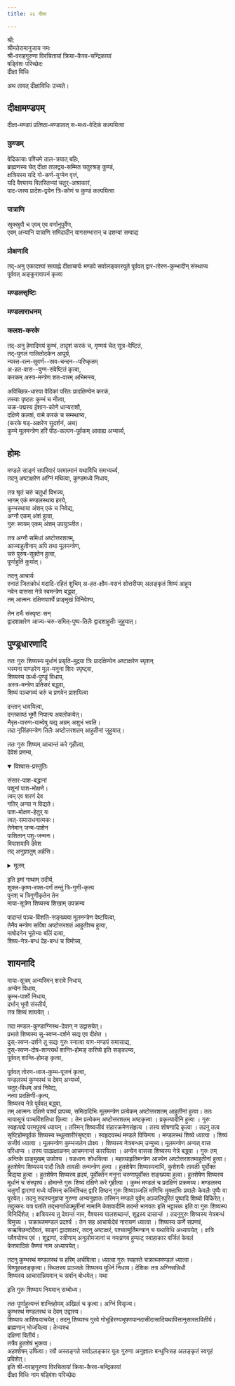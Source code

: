 ```yaml
---
title: २६ दीक्षा

---
```

श्री:  
श्रीमतेरामानुजाय नमः  
श्री-वराहगुरुणा विरचितायां क्रिया-कैरव-चन्द्रिकायां  
षड्विंशः परिच्छेदः  
दीक्षा विधिः  

अथ तावत् दीक्षाविधिः उच्यते।  

## दीक्षामण्डपम्
दीक्षा-मण्डपं प्रतिष्ठा-मण्डपवत् स-मध्य-वेदिकं कल्पयित्वा  

### कुण्डम्
वेदिकायाः पश्चिमे ताल-त्रयात् बहिः,  
ब्राह्मणस्य चेत् दीक्षा तालद्वय-सम्मित चतुरश्रङ् कुण्डं,  
क्षत्रियस्य यदि गो-कर्ण-युग्मेन वृत्तं,  
यदि वैश्यस्य वितस्तिभ्यां चतुर्-अश्राकारं,  
पाद-जस्य प्रादेश-द्वयेन त्रि-कोणं च कुण्डं कल्पयित्वा 

### पात्राणि
स्रुक्स्रुवौ च एवम् एव वर्णानुपूर्वेण,  
एवम् अन्यानि पात्राणि समिदादीन् यागसम्भारान् च दशम्यां  सम्पाद्य

### प्रोक्षणादि
तद्-अनु एकादश्यां सायाह्ने दीक्षाचार्यः मण्डपे सर्वालङ्कारयुते पूर्ववत् द्वार-तोरण-कुम्भादीन् संस्थाप्य  
पूर्ववत् अङ्कुरावापनं कृत्वा  

### मण्डलसृष्टिः
<div class="js_include" url="../aMshaH/chakrAbja-maNDala-sRShTiH.md"  newLevelForH1="3" includeTitle="false"> </div>  

### मण्डलाराधनम्
<div class="js_include" url="../aMshaH/chakrAbja-maNDalArAdhanam.md"  newLevelForH1="3" includeTitle="false"> </div>  


### कलश-करके
तद्-अनु हेमादिमयं कुम्भं, तादृशं करकं च, मृण्मयं चेत् सूत्र-वेष्टितं,  
तद्-युगलं गालितोदकेन आपूर्य,  
न्यस्त-रत्न-सुवर्ण--स्रव-चन्दन--परिष्कृतम्  
अ-हत-वास--युग्म-संवेष्टितं कृत्वा,  
करकम् अस्त्र-मन्त्रेण  शत-वारम् अभिमन्त्य,  

अविच्छिन्न-धारया वेदिकां परितः प्रादक्षिण्येन करकं,  
तस्याः पृष्टतः कुम्भं च नीत्वा,  
चक्र-पद्मस्य ईशान-कोणे धान्यराशौ,  
दक्षिणे कलशं, वामे करकं च सम्स्थाप्य,  
(करके षड्-अक्षरेण सुदर्शनं, अथ)  
कुम्भे मूलमन्त्रेण हरिं पीठ-कल्पन-पूर्वकम् आवाह्य अभ्यर्च्य,  

## होमः
मण्डले साङ्गं सपरिवारं परमात्मानं यथाविधि समभ्यर्च्य,  
तदनु अष्टाक्षरेण अग्निं मथित्वा,  कुण्डमध्ये निधाय,  

तत्र श्रृतं चरुं चतुर्धा विभज्य,  
भागम् एकं मण्डलस्थाय हरये,  
कुम्भस्थाया अंशम् एकं च निवेद्य,  
अग्नौ एकम् अंशं हुत्वा,  
गुरुः स्वयम् एकम् अंशम् उपयुञ्जीत। 

तत्र अग्नौ समिधां अष्टोत्तरशतम्,  
आज्याहुतीनाम् अपि तथा मूलमन्त्रेण,  
चरुं पुरुष-सूक्तेन हुत्वा,  
पूर्णाहुतिं कुर्यात्।  

तदनु आचार्यः  
स्नातं जितक्रोधं मदादि-रहितं शुचिम् अ-हत-क्षौम-वसनं सोत्तरीयम् अलङ्कृतं शिष्यं  आहूय  
नवेन वाससा नेत्रे स्वमन्त्रेण बद्ध्वा,  
तम् आत्मनः दक्षिणपार्श्वे प्राङ्मुखं विनिवेश्य,  

तेन  दर्भैः संस्पृष्टः सन्  
द्वादशाक्षरेण आज्य-चरु-समित्-पुष्प-तिलैः द्वादशाहुतीः जुहुयात्। 

## पुण्ड्रधारणादि
ततः गुरुः शिष्यस्य मूर्धानं प्रसृति-मुद्रया त्रिः प्रादक्षिण्येन अष्टाक्षरेण स्पृशन्  
भस्मना पाण्डरेण मूल-मनुना शिरः स्पृष्ट्वा,  
शिष्यस्य ऊर्ध्व-पुण्ड्रं विधाय,  
अस्त्र-मन्त्रेण प्रतिसरं बद्ध्वा,  
शिष्यं पञ्चगव्यं चरुं च प्रणवेन प्राशयित्वा  

दन्तान् धावयित्वा,  
दन्तकाष्ठं भूमौ निपात्य अवलोकयेत्।  
नैरृत-वारुण-याम्येषु यद्य् अग्रम् अशुभं भवति।  
तदा नृसिंहमन्त्रेण तिलैः अष्टोत्तरशतम् आहुतीनां  जुहुयात्। 

ततः गुरुः शिष्यम् आचान्तं करे गृहीत्वा,  
देवेशं प्रणम्य,  


<details open><summary>विश्वास-प्रस्तुतिः</summary>

संसार-पाश-बद्धानां  
पशूनां पाश-मोक्षणे।  
त्वम् एव शरणं देव  
गतिर् अन्या न विद्यते।  
पाश-मोक्षण-हेतुर् यः  
त्वत्-समाराधनात्मकः।  
तेनेमान् जन्म-पाशेन  
पाशितान् पशु-जन्मनः।  
विपाशयामि देवेश  
तद् अनुज्ञातुम् अर्हसि।  
</details>

<details><summary>मूलम्</summary>

संसारपाश बद्धानां पशूनां पाशमोक्षणे।  
त्वमेव शरणं देव गतिरन्या न विद्यते।  
पाशमोक्षणहेतुर्यः त्वत्समाराधनात्मकः।  
तेनेमान् जन्मपाशेन पाशितान् पशु जन्मनः।  
विपाशयामि देवेश तदनुज्ञातुमर्हसि।
</details>


इति इमां गाथाम् उदीर्य,  
शुक्ल-कृष्ण-रक्त-वर्णं तन्तुं त्रि-गुणी-कृत्य  
पुनश् च त्रिगुणीकृतेन तेन  
माया-सूत्रेण शिष्यस्य शिखाम् उपक्रम्य  

पादान्तं पञ्च-विंशति-सङ्ख्यया मूलमन्त्रेण वेष्टयित्वा,  
तेनैव मन्त्रेण सर्पिषा अष्टोत्तरशतं  आहुतीश्च हुत्वा,  
माषोदनेन भूतेभ्यः बलिं दत्वा,  
शिष्य-नेत्र-बन्धं देह-बन्धं च विमोच्य,  

## शायनादि
माया-सूत्रम् अन्यस्मिन् शरावे निधाय,  
अन्येन पिधाय,  
कुम्भ-पार्श्वे निधाय,  
दर्भान् भूमौ संस्तीर्य,  
तत्र शिष्यं शाययेत् । 

तदा मण्डल-कुण्डाग्निस्थ-देवान् न उद्वासयेत्।  
प्रभाते शिष्यस्य सु-स्वप्न-दर्शने सद्य एव दीक्षेत ।  
दुस्-स्वप्न-दर्शने तु सद्यः गुरुः स्नात्वा याग-मण्डपं  समासाद्य,  
दुस्-स्वप्न-दोष-शान्त्यर्थं शान्ति-होमङ् करिष्ये इति सङ्कल्प्य,  
पूर्ववत् शान्ति-होमङ् कृत्वा,  

पूर्ववत् तोरण-ध्वज-कुम्भ-पूजनं कृत्वा,  
मन्डलस्थं कुम्भस्थं च देवम् अभ्यर्च्य,  
चतुर्-विधम् अन्नं  निवेद्य,  
नत्वा प्रदक्षिणी-कृत्य,  
शिष्यस्य नेत्रे पूर्ववत् बद्ध्वा,  
तम् आत्मनः दक्षिणे पार्श्वं प्रापय्य,  समिदादिभिः मूलमन्त्रेण प्रत्येकम् अष्टोत्तरशतम् आहुतीनां हुत्वा। ततः मायासूत्रं  पञ्चविंशतिधा छित्वा । तेन प्रत्येकम् अष्टोत्तरशतम् अष्टकृत्वा । प्रकृत्यादीनि हुत्वा । गुरुः  स्वहृत्पद्मे परमपुरुषं ध्यायन् । तस्मिन् शिष्यजीवं संहारक्रमेणसंहृत्य । तस्य शोषणादि कृत्वा  । तदनु तत्व सृष्टिहोमपूर्वकं शिष्यस्य स्थूलशरीरंसृष्ट्वा । स्वहृदयस्थं मण्डले विचिन्त्य ।  मण्डलस्थं शिष्ये ध्यात्वा । शिष्यं सजीवं ध्यात्वा । मूलमन्त्रेण कुम्भजलेन प्रोक्ष्य । शिष्यस्य  नेत्रबन्धम् उन्मुच्य। मूलमन्त्रेण अन्यत् वासः परिधाप्य । तस्य पादप्रक्षाळनम् आचमनान्तं  कारयित्वा । अन्येन वाससा शिष्यस्य नेत्रे बद्ध्वा । गुरुः तम् अन्तिके प्राङ्मुखम् उपवेश्य ।  षडध्वनः शोधयित्वा । महाव्याहृतिमन्त्रेण आज्येन अष्टोत्तरशतमाहुतीनां हुत्वा। हुतशेषेण  शिष्यस्य पादौ तिलैः तावतीः तन्मन्त्रेण हुत्वा । हुतशेषेण शिष्यस्यनाभिं, कुशेशयैः तावतीः  पूर्वोक्त विद्यया हुत्वा । हुतशेषेण शिष्यस्य हृदयं, पूर्वोक्तेन मनुना चरुणापूर्वोक्त सङ्ख्यया हुत्वा।  हुतशेषेण शिष्यस्य मूर्धानं च संस्पृश्य। होमान्ते गुरुः शिष्यं दक्षिणे करे गृहीत्वा । कुम्भं  मण्डलं च प्रदक्षिणं प्रक्रमय्य। मण्डलस्य चतुर्णां द्वाराणां मध्ये यस्मिन् कस्मिंश्चित् द्वारि तिष्ठन्  गुरुः शिष्याञ्जलिं मणिभिः मुक्ताभिः प्रवालैः केवलैः पुष्पैः वा पूरयेत्।  तदनु सदस्यनुज्ञया गुरुणा अभ्यनुज्ञातः तस्मिन् मण्डले पूर्वम् अञ्जलिपूरितं पुष्पादि शिष्यो  विकिरेत्। तदुत्करः यत्र पतति तद्भागाधिपमूर्तीनां नामानि केशवादीनि तदन्ते भागवतः इति  भट्टारकः इति वा गुरुः शिष्यस्य विनिर्दिशेत् । क्षत्रियस्य तु देवान्तं नाम, वैश्यस्य  पालशब्दान्तं, शूद्रस्य दासान्तं । तदनुगुरुः शिष्यस्य नेत्रबन्धं विमुच्य । चक्राब्जमण्डलं  प्रदर्श्य । तेन सह आचार्यःदेवं नारायणं ध्यात्वा । शिष्यस्य कर्णे सप्रणवं, सऋषिछन्दोदैवतं, साङ्गं द्वादशाक्षरं, तदनु अष्टाक्षरं, पश्चात्मूर्तिमन्त्रान् च यथाविधि अध्यापयेत् । क्षत्रि  यवैश्योश्च एवं । शूद्राणां, स्त्रीणाम् अनुलोमजानां च नमःप्रणव हुम्फट् स्वाहाकार वर्जितं केवलं  
केशवादिकं वैष्णवं नाम अध्यापयेत्।  

तदनु कुम्भस्थं मण्डलस्थं च हरिम् अर्चयित्वा। ध्यात्वा गुरुः स्वहस्ते चक्राब्जमण्डलं  ध्यात्वा। विष्णुहस्तङ्कृत्वा। स्थितस्य प्राञ्जलेः शिष्यस्य मूर्ध्नि निधाय। देशिकः तत्र अग्निसन्निधौ  
शिष्यस्य आचारान्नियमान् च सर्वान् बोधयेत्। यथा  

<div class="js_include" includetitle="false" newlevelforh1="2" unfilled url="../aMshaH/shiShyopadeshaH/"></div>  

इति गुरुः शिष्याय नियमान् सम्बोध्य। 

ततः पूर्णाहुत्यन्तं शान्तिहोमम् अखिलं च कृत्वा। अग्निं विसृज्य।  
कुम्भस्थं मण्डलस्थं च देवम् उद्वास्य।  
शिष्याय आशिषःवाचयेत्। 
तदनु शिष्यश्च गुरवे गोभूहिरण्यभूषणयानदासीदासादियथावित्तानुसारतःवितीर्य। ब्राह्मणान् भोजयित्वा। तेभ्यश्च  
दक्षिणां वितीर्य।  
तत्रैव हुतशेषं भुक्त्वा।  
अहश्शेषम् उषित्वा। रवौ अस्तङ्गते सर्वाऽलङ्कार युतः गुरुणा अनुज्ञातः बन्धुभिःसह अलङ्कृतं स्वगृहं प्रविशेत्।  
इति श्री-वराहगुरुणा विरचितायां क्रिया-कैरव-चन्द्रिकायां  
दीक्षा विधिः नाम षड्विंशः परिच्छेदः  